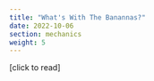 ```yaml
---
title: "What's With The Banannas?"
date: 2022-10-06
section: mechanics
weight: 5
---
```


[click to read]
